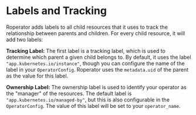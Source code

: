 # Labels and Tracking

Roperator adds labels to all child resources that it uses to track the relationship between parents and children. For every child resource, it will add two labels:

**Tracking Label:**
The first label is a tracking label, which is used to determine which parent a given child belongs to. By default, it uses the label `"app.kubernetes.io/instance"`, though you can configure the name of the label in your `OperatorConfig`. Roperator uses the `metadata.uid` of the parent as the value for this label.

**Ownership Label:**
The ownership label is used to identify your operator as the "manager" of the resources. The default label is `"app.kubernetes.io/managed-by"`, but this is also configurable in the `OperatorConfig`. The value of this label will be set to your `operator_name`.
